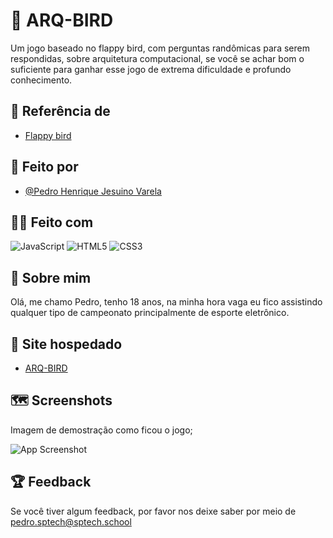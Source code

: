 
# :hatched_chick: ARQ-BIRD 

Um jogo baseado no flappy bird, com perguntas randômicas para serem respondidas, sobre arquitetura computacional, se você se achar bom o suficiente para ganhar esse jogo de extrema dificuldade e profundo conhecimento.


## :eyes: Referência de 

 - [Flappy bird](https://flappybird.io/)
 


## :boy: Feito por 

- [@Pedro Henrique Jesuino Varela](https://github.com/Pedro-Jsn)


## :technologist: Feito com 
![JavaScript](https://img.shields.io/badge/javascript-%23323330.svg?style=for-the-badge&logo=javascript&logoColor=%23F7DF1E)
![HTML5](https://img.shields.io/badge/html5-%23E34F26.svg?style=for-the-badge&logo=html5&logoColor=white)
![CSS3](https://img.shields.io/badge/css3-%231572B6.svg?style=for-the-badge&logo=css3&logoColor=white)


## 🚀 Sobre mim

Olá, me chamo Pedro, tenho 18 anos, na minha hora vaga eu fico assistindo qualquer tipo de campeonato principalmente de esporte eletrônico.

## 🔗 Site hospedado

- [ARQ-BIRD](https://pedro-jsn.github.io/ARQ-BIRD/)

## :world_map: Screenshots

Imagem de demostração como ficou o jogo;

![App Screenshot](https://i.imgur.com/Xpk2441.png)


## :trophy: Feedback

Se você tiver algum feedback, por favor nos deixe saber por meio de pedro.sptech@sptech.school

